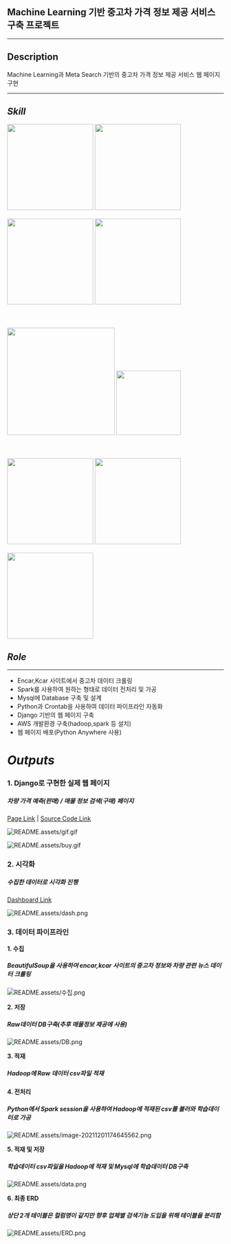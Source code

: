 ## Machine Learning 기반 중고차 가격 정보 제공 서비스 구축 프로젝트
---
## Description

Machine Learning과 Meta Search 기반의 중고차 가격 정보 제공 서비스 웹 페이지 구현


***
## ***Skill***

<div>
<img src='README.assets/Python-Symbol.png' width=200px >
<img src='README.assets/django.png' width=200px>
<br></br>
<img src='README.assets/BeautifulSoup.png' width=200px>
<img src='README.assets/pandas.jpeg' width=200px>
<br></br>
<br></br>
<img src='README.assets/vmware.jpeg' width=250px>
<img src='README.assets/aws.png' width=150px>
<br></br>
<br></br>
<img src='README.assets/mysql.png' width=200px>
<img src='README.assets/hadoop.png' width=200px>
<br></br>
<img src='README.assets/spark.png' width=200px>
</span>
</div>




## ***Role***
---

- Encar,Kcar 사이트에서 중고차 데이터 크롤링
- Spark를 사용하여 원하는 형태로 데이터 전처리 및 가공
- Mysql에 Database 구축 및 설계
- Python과 Crontab을 사용하여 데이터 파이프라인 자동화
- Django 기반의 웹 페이지 구축
- AWS 개발환경 구축(hadoop,spark 등 설치)
- 웹 페이지 배포(Python Anywhere 사용)

<!-- 문구 수정 좀더 디테일하게 -->




# ***Outputs***

### **1. Django로 구현한 실제 웹 페이지**                   

##### 차량 가격 예측(판매) / 매물 정보 검색(구매) 페이지

<!-- 소소코드 링크 첨부하기 -->
    
[Page Link](http://52.78.91.136:8000) | [Source Code Link](https://github.com/ankiyong/day_car/tree/master/daycar)
    

![README.assets/gif.gif](README.assets/gif.gif)

![README.assets/buy.gif](README.assets/buy.gif)


### **2. 시각화**

  ##### 수집한 데이터로 시각화 진행

   [Dashboard Link](http://52.78.91.136:8000/cars)
       
![README.assets/dash.png](README.assets/dash.png)
    
    
    
### **3. 데이터 파이프라인**

**1. 수집**
  ##### BeautifulSoup을 사용하여 encar,kcar 사이트의 중고차 정보와 차량 관련 뉴스 데이터 크롤링
  ![README.assets/수집.png](README.assets/수집.png)
            
**2. 저장**
##### Raw데이터 DB구축(추후 매물정보 제공에 사용)
  ![README.assets/DB.png](README.assets/DB.png)
            

**3. 적재**

  ##### Hadoop에 Raw 데이터 csv파일 적재

<!-- hadoop 처리 로직이나 설정관련  -->

**4. 전처리**
  ##### Python에서 Spark session을 사용하여 Hadoop에 적재된 csv를 불러와 학습데이터로 가공

![README.assets/image-20211201174645562.png](README.assets/image-20211201174645562.png)
            

**5. 적재 및 저장**
  ##### 학습데이터 csv파일을 Hadoop에 적재 및 Mysql에 학습데이터 DB구축

![README.assets/data.png](README.assets/data.png)
            
            
**6. 최종 ERD**
  ##### 상단 2개 테이블은 컬럼명이 같지만 향후 업체별 검색기능 도입을 위해 테이블을 분리함

![README.assets/ERD.png](README.assets/ERD.png)
